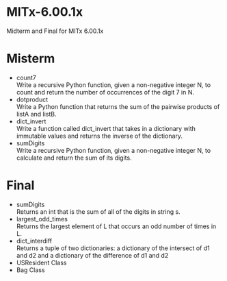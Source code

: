# MITx-6.00.1x
Midterm and Final for MITx 6.00.1x
# Misterm
* count7 <br>
Write a recursive Python function, given a non-negative integer N, to count and return the number of occurrences of the digit 7 in N.
* dotproduct<br>
Write a Python function that returns the sum of the pairwise products of listA and listB.
* dict_invert<br>
Write a function called dict_invert that takes in a dictionary with immutable values and returns the inverse of the dictionary. 
* sumDigits<br>
Write a recursive Python function, given a non-negative integer N, to calculate and return the sum of its digits.

# Final
* sumDigits<br>
Returns an int that is the sum of all of the digits in string s.
* largest_odd_times<br>
Returns the largest element of L that occurs an odd number of times in L.
* dict_interdiff<br>
Returns a tuple of two dictionaries: a dictionary of the intersect of d1 and d2 and a dictionary of the difference of d1 and d2
* USResident Class<br>
* Bag Class<br>
